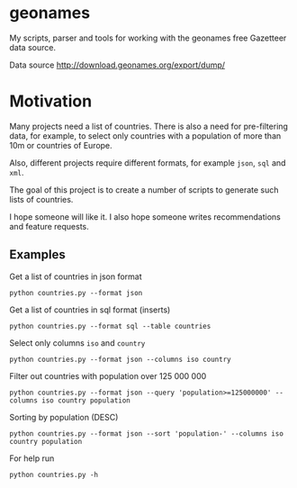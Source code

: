 # geonames

My scripts, parser and tools for working with the geonames free Gazetteer data source. 

Data source http://download.geonames.org/export/dump/

# Motivation

Many projects need a list of countries. There is also a need for pre-filtering data, for example, to select only countries with a population of more than 10m or countries of Europe.

Also, different projects require different formats, for example `json`, `sql` and `xml`.

The goal of this project is to create a number of scripts to generate such lists of countries.

I hope someone will like it. I also hope someone writes recommendations and feature requests.

## Examples

Get a list of countries in json format

```
python countries.py --format json 
```

Get a list of countries in sql format (inserts)

```
python countries.py --format sql --table countries
```

Select only columns `iso` and `country`

```
python countries.py --format json --columns iso country
```

Filter out countries with population over 125 000 000

```
python countries.py --format json --query 'population>=125000000' --columns iso country population
```

Sorting by population (DESC)

```
python countries.py --format json --sort 'population-' --columns iso country population
```

For help run

```
python countries.py -h
```
